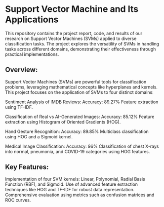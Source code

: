 # Support Vector Machine and Its Applications

This repository contains the project report, code, and results of our research on Support Vector Machines (SVMs) applied to diverse classification tasks. The project explores the versatility of SVMs in handling tasks across different domains, demonstrating their effectiveness through practical implementations.


## Overview:
Support Vector Machines (SVMs) are powerful tools for classification problems, leveraging mathematical concepts like hyperplanes and kernels. This project focuses on the application of SVMs to four distinct domains:

Sentiment Analysis of IMDB Reviews:
Accuracy: 89.27%
Feature extraction using TF-IDF.

Classification of Real vs AI-Generated Images:
Accuracy: 85.12%
Feature extraction using Histogram of Oriented Gradients (HOG).

Hand Gesture Recognition:
Accuracy: 89.85%
Multiclass classification using HOG and a Sigmoid kernel.

Medical Image Classification:
Accuracy: 96%
Classification of chest X-rays into normal, pneumonia, and COVID-19 categories using HOG features.


## Key Features:
Implementation of four SVM kernels: Linear, Polynomial, Radial Basis Function (RBF), and Sigmoid.
Use of advanced feature extraction techniques like HOG and TF-IDF for robust data representation.
Comprehensive evaluation using metrics such as confusion matrices and ROC curves.
